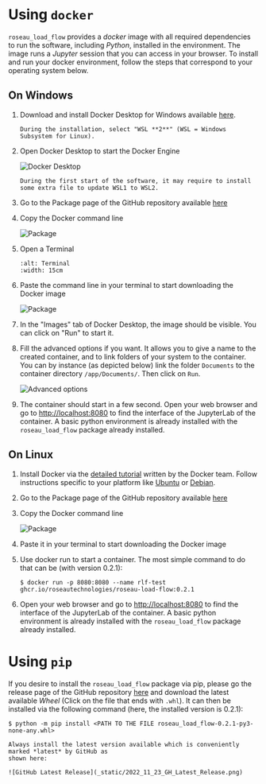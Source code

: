 # Using `docker`

`roseau_load_flow` provides a *docker* image with all required dependencies to run the software,
including *Python*, installed in the environment. The image runs a *Jupyter* session that you
can access in your browser. To install and run your docker environment, follow the steps that
correspond to your operating system below.

## On Windows

1. Download and install Docker Desktop for Windows available [here](
   https://www.docker.com/products/docker-desktop/).

   ```{hint}
   During the installation, select "WSL **2**" (WSL = Windows Subsystem for Linux).
   ```

2. Open Docker Desktop to start the Docker Engine

   ![Docker Desktop](_static/2022_10_20_Installation_2.png)

   ```{note}
   During the first start of the software, it may require to install some extra file to update WSL1 to WSL2.
   ```

3. Go to the Package page of the GitHub repository available [here](
   https://github.com/RoseauTechnologies/Roseau_Load_Flow/pkgs/container/roseau-load-flow)

4. Copy the Docker command line

   ![Package](_static/2022_10_20_Installation_1.png)

5. Open a Terminal

   ```{image} _static/2022_10_20_Installation_3.png
   :alt: Terminal
   :width: 15cm
   ```

6. Paste the command line in your terminal to start downloading the Docker image

   ![Package](_static/2022_10_20_Installation_4.png)

7. In the "Images" tab of Docker Desktop, the image should be visible. You can click on "Run" to
   start it.

8. Fill the advanced options if you want. It allows you to give a name to the created container,
   and to link folders of your system to the container. You can by instance (as depicted below)
   link the folder `Documents` to the container directory `/app/Documents/`. Then click on `Run`.

   ![Advanced options](_static/2022_10_20_Installation_6.png)

9. The container should start in a few second. Open your web browser and go to
   [http://localhost:8080](http://localhost:8080) to find the interface of the JupyterLab of the
   container. A basic python environment is already installed with the `roseau_load_flow` package
   already installed.

## On Linux

1. Install Docker via the [detailed tutorial](https://docs.docker.com/engine/install/#server)
   written by the Docker team. Follow instructions specific to your platform like
   [Ubuntu](https://docs.docker.com/engine/install/ubuntu/) or
   [Debian](https://docs.docker.com/engine/install/debian/).

2. Go to the Package page of the GitHub repository available [here](
   https://github.com/RoseauTechnologies/Roseau_Load_Flow/pkgs/container/roseau-load-flow)

3. Copy the Docker command line

   ![Package](_static/2022_10_20_Installation_1.png)

4. Paste it in your terminal to start downloading the Docker image

5. Use docker run to start a container. The most simple command to do that can be (with version 0.2.1):
   ```console
   $ docker run -p 8080:8080 --name rlf-test ghcr.io/roseautechnologies/roseau-load-flow:0.2.1
   ```

6. Open your web browser and go to [http://localhost:8080](http://localhost:8080) to find the
   interface of the JupyterLab of the container.
   A basic python environment is already installed with the `roseau_load_flow` package already installed.

# Using `pip`

If you desire to install the `roseau_load_flow` package via pip, please go the release page of the
GitHub repository [here](https://github.com/RoseauTechnologies/Roseau_Load_Flow/releases/) and
download the latest available *Wheel* (Click on the file that ends with `.whl`). It can then be
installed via the following command (here, the installed version is 0.2.1):

```console
$ python -m pip install <PATH TO THE FILE roseau_load_flow-0.2.1-py3-none-any.whl>
```

```{note}
Always install the latest version available which is conveniently marked *latest* by GitHub as
shown here:

![GitHub Latest Release](_static/2022_11_23_GH_Latest_Release.png)
```
